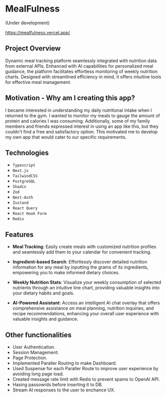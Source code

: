 # MealFulness
(Under development)

https://mealfulness.vercel.app/


## Project Overview
Dynamic meal tracking platform seamlessly integrated with nutrition data from external APIs. Enhanced with AI capabilities for personalized meal guidance, the platform facilitates effortless monitoring of weekly nutrition charts. Designed with streamlined efficiency in mind, it offers intuitive tools for effective meal management.

## Motivation - Why am I creating this app?
I became interested in understanding my daily nutritional intake when I returned to the gym. I wanted to monitor my meals to gauge the amount of protein and calories I was consuming. Additionally, some of my family members and friends expressed interest in using an app like this, but they couldn't find a free and satisfactory option. This motivated me to develop my own app that would cater to our specific requirements.



<h2 align="left">Technologies</h2>

- `Typescript`
- `Next.js`
- `TailwindCSS`
- `PostgreSQL`
- `Shadcn`
- `Zod`
- `Next-Auth`
- `Zustand`
- `React Query`
- `React Hook Form`
- `Redis`
  

<h2 align="left">Features</h2>

- **Meal Tracking**: Easily create meals with customized nutrition profiles and seamlessly add them to your calendar for convenient tracking.

- **Ingredient-based Search**: Effortlessly discover detailed nutrition information for any meal by inputting the grams of its ingredients, empowering you to make informed dietary choices.

- **Weekly Nutrition Stats**: Visualize your weekly consumption of selected nutrients through an intuitive line chart, providing valuable insights into your dietary habits and goals.

- **AI-Powered Assistant**: Access an intelligent AI chat overlay that offers comprehensive assistance on meal planning, nutrition inquiries, and recipe recommendations, enhancing your overall user experience with valuable insights and guidance.

<h2 align="left">Other functionalities</h2>

- User Authentication.
- Session Management.
- Page Protection.
- Implemented Paraller Routing to make Dashboard.
- Used Suspense for each Paraller Route to improve user experience by avoiding long page load.
- Created message rate limit with Redis to prevent spams to OpenAI API.
- Hasing passowrds before inserting it to DB.
- Stream AI responses to the user to enchance UX.


